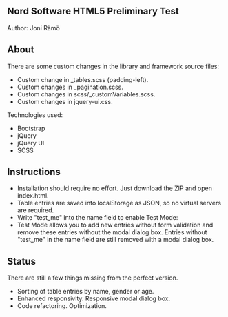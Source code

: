 Nord Software HTML5 Preliminary Test
-
Author: Joni Rämö

About
-
There are some custom changes in the library and framework source files:
* Custom change in _tables.scss (padding-left).
* Custom changes in _pagination.scss.
* Custom changes in scss/_customVariables.scss.
* Custom changes in jquery-ui.css.

Technologies used:
* Bootstrap
* jQuery
* jQuery UI
* SCSS

Instructions
-
* Installation should require no effort. Just download the ZIP and open index.html.
* Table entries are saved into localStorage as JSON, so no virtual servers are required.
* Write "test_me" into the name field to enable Test Mode:
 * Test Mode allows you to add new entries without form validation and remove these entries without the modal dialog box. Entries without "test_me" in the name field are still removed with a modal dialog box.

Status
-
There are still a few things missing from the perfect version.
* Sorting of table entries by name, gender or age.
* Enhanced responsivity. Responsive modal dialog box.
* Code refactoring. Optimization.
